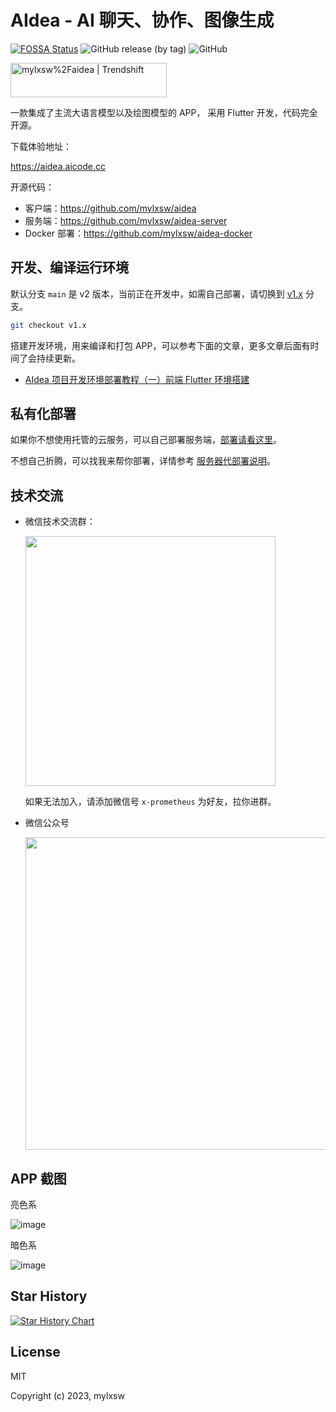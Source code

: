 # AIdea - AI 聊天、协作、图像生成

[![FOSSA Status](https://app.fossa.com/api/projects/custom%2B39727%2Fgithub.com%2Fmylxsw%2Faidea.svg?type=shield&issueType=license)](https://app.fossa.com/projects/custom%2B39727%2Fgithub.com%2Fmylxsw%2Faidea?ref=badge_shield)
![GitHub release (by tag)](https://img.shields.io/github/downloads/mylxsw/aidea/1.0.4/total)
![GitHub](https://img.shields.io/github/license/mylxsw/aidea)

<a href="https://trendshift.io/repositories/1013" target="_blank"><img src="https://trendshift.io/api/badge/repositories/1013" alt="mylxsw%2Faidea | Trendshift" style="width: 250px; height: 55px;" width="250" height="55"/></a>

一款集成了主流大语言模型以及绘图模型的 APP， 采用 Flutter 开发，代码完全开源。

下载体验地址：

https://aidea.aicode.cc

开源代码：

- 客户端：https://github.com/mylxsw/aidea
- 服务端：https://github.com/mylxsw/aidea-server
- Docker 部署：https://github.com/mylxsw/aidea-docker

## 开发、编译运行环境

默认分支 `main` 是 v2 版本，当前正在开发中，如需自己部署，请切换到 [v1.x](https://github.com/mylxsw/aidea/tree/v1.x) 分支。

```bash
git checkout v1.x
```

搭建开发环境，用来编译和打包 APP，可以参考下面的文章，更多文章后面有时间了会持续更新。

- [AIdea 项目开发环境部署教程（一）前端 Flutter 环境搭建](https://mp.weixin.qq.com/s/bgAIH6s7t5IREusK_WtpRg)

## 私有化部署

如果你不想使用托管的云服务，可以自己部署服务端，[部署请看这里](https://github.com/mylxsw/aidea-server/blob/main/docs/deploy.md)。

不想自己折腾，可以找我来帮你部署，详情参考 [服务器代部署说明](https://github.com/mylxsw/aidea-server/blob/main/docs/deploy-vip.md)。

## 技术交流

- 微信技术交流群：

    <img src="https://ssl.aicode.cc/mweb/20241220/17346847070027.jpg" width="400"/>

    如果无法加入，请添加微信号 `x-prometheus` 为好友，拉你进群。

- 微信公众号

    <img src="https://github.com/mylxsw/aidea-server/assets/2330911/376a3b9f-eacd-45c6-9630-39eb720ba097" width="500" />


## APP 截图

亮色系

![image](https://github.com/mylxsw/aidea/assets/2330911/89fc3f6f-b110-45f4-9e9a-b43a7a2c011a)

暗色系

![image](https://github.com/mylxsw/aidea/assets/2330911/7c0167eb-4bd3-4dcb-8b7b-a6d22cebe3ae)


## Star History

<a href="https://star-history.com/#mylxsw/aidea&Date">
  <picture>
    <source media="(prefers-color-scheme: dark)" srcset="https://api.star-history.com/svg?repos=mylxsw/aidea&type=Date&theme=dark" />
    <source media="(prefers-color-scheme: light)" srcset="https://api.star-history.com/svg?repos=mylxsw/aidea&type=Date" />
    <img alt="Star History Chart" src="https://api.star-history.com/svg?repos=mylxsw/aidea&type=Date" />
  </picture>
</a>

## License

MIT

Copyright (c) 2023, mylxsw
